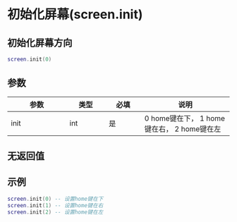 # 初始化屏幕(screen.init)

## 初始化屏幕方向

```lua
screen.init(0) 
```

## 参数

<table><thead><tr><th width="117">参数</th><th width="73">类型</th><th width="65">必填</th><th>说明</th></tr></thead><tbody><tr><td>init</td><td>int</td><td>是</td><td>0 home键在下， 1 home键在右，  2 home键在左</td></tr></tbody></table>

## 无返回值

## 示例

```lua
screen.init(0) -- 设置home键在下
screen.init(1) -- 设置home键在右
screen.init(2) -- 设置home键在左
```
